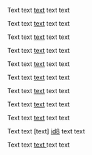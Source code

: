 [id1]: /md/case-n-link.md "sample link"

[id2]: /md/case-n-link.md 'sample link'

Text text [text][id1] text text

Text text [text][id1] text text

Text text [text][id1] text text

Text text [text][id2] text text

Text text [text][id3] text text

Text text [text][id4] text text

Text text [text][id5] text text

Text text [text][id6] text text

Text text [text][id7] text text

Text text [text] [id8] text text

Text text [ text ][ id9 ] text text


[id6]: /md/case-n-link.md (sample link)

[id7]: /md/case-n-link.md
       "sample link"

[id8]: /md/case-n-link.md
       'sample link'

[id3]: /md/case-n-link.md
       (sample link")

[id4]:/md/case-n-link.md

[id5]: /md/case-n-link.md

[ id9 ]: /md/case-n-link.md "sample link"

